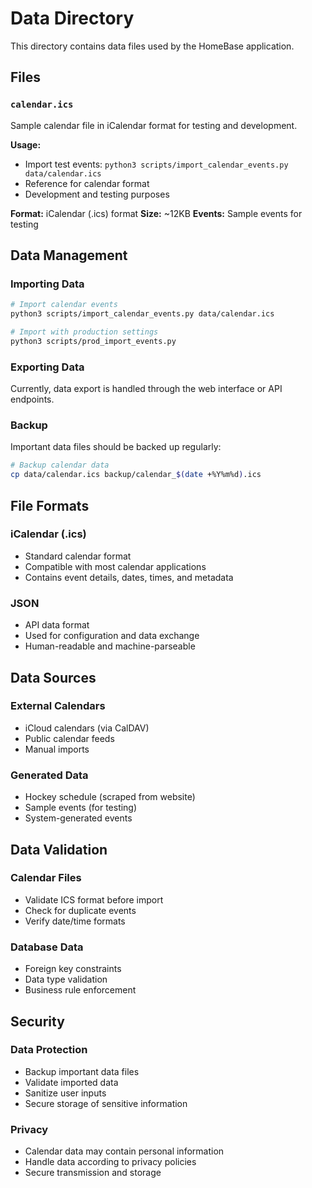 # Data Directory

This directory contains data files used by the HomeBase application.

## Files

### `calendar.ics`
Sample calendar file in iCalendar format for testing and development.

**Usage:**
- Import test events: `python3 scripts/import_calendar_events.py data/calendar.ics`
- Reference for calendar format
- Development and testing purposes

**Format:** iCalendar (.ics) format
**Size:** ~12KB
**Events:** Sample events for testing

## Data Management

### Importing Data
```bash
# Import calendar events
python3 scripts/import_calendar_events.py data/calendar.ics

# Import with production settings
python3 scripts/prod_import_events.py
```

### Exporting Data
Currently, data export is handled through the web interface or API endpoints.

### Backup
Important data files should be backed up regularly:
```bash
# Backup calendar data
cp data/calendar.ics backup/calendar_$(date +%Y%m%d).ics
```

## File Formats

### iCalendar (.ics)
- Standard calendar format
- Compatible with most calendar applications
- Contains event details, dates, times, and metadata

### JSON
- API data format
- Used for configuration and data exchange
- Human-readable and machine-parseable

## Data Sources

### External Calendars
- iCloud calendars (via CalDAV)
- Public calendar feeds
- Manual imports

### Generated Data
- Hockey schedule (scraped from website)
- Sample events (for testing)
- System-generated events

## Data Validation

### Calendar Files
- Validate ICS format before import
- Check for duplicate events
- Verify date/time formats

### Database Data
- Foreign key constraints
- Data type validation
- Business rule enforcement

## Security

### Data Protection
- Backup important data files
- Validate imported data
- Sanitize user inputs
- Secure storage of sensitive information

### Privacy
- Calendar data may contain personal information
- Handle data according to privacy policies
- Secure transmission and storage 